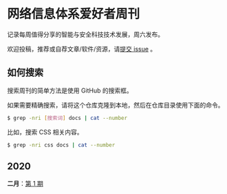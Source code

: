 # 网络信息体系爱好者周刊

记录每周值得分享的智能与安全科技技术发展，周六发布。

欢迎投稿，推荐或自荐文章/软件/资源，请[提交 issue](https://github.com/khldragon/weekly/issues) 。


## 如何搜索

搜索周刊的简单方法是使用 GitHub 的搜索框。

如果需要精确搜索，请将这个仓库克隆到本地，然后在仓库目录使用下面的命令。

```bash
$ grep -nri [搜索词] docs | cat --number
```

比如，搜索 CSS 相关内容。

```bash
$ grep -nri css docs | cat --number
```

## 2020

**二月**：[第 1 期](docs/issue-1.md)

